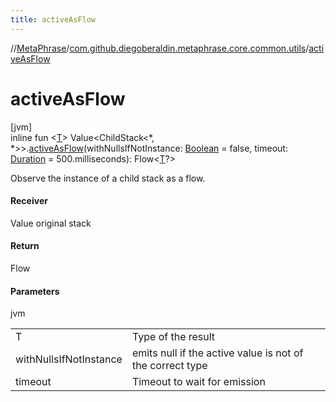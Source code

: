 ```yaml
---
title: activeAsFlow
---
```

//[MetaPhrase](../../index.html)/[com.github.diegoberaldin.metaphrase.core.common.utils](index.html)/[activeAsFlow](active-as-flow.html)



# activeAsFlow



[jvm]\
inline fun &lt;[T](active-as-flow.html)&gt; Value&lt;ChildStack&lt;*, *&gt;&gt;.[activeAsFlow](active-as-flow.html)(withNullsIfNotInstance: [Boolean](https://kotlinlang.org/api/latest/jvm/stdlib/kotlin/-boolean/index.html) = false, timeout: [Duration](https://kotlinlang.org/api/latest/jvm/stdlib/kotlin.time/-duration/index.html) = 500.milliseconds): Flow&lt;[T](active-as-flow.html)?&gt;



Observe the instance of a child stack as a flow.



#### Receiver



Value original stack



#### Return



Flow



#### Parameters


jvm

| | |
|---|---|
| T | Type of the result |
| withNullsIfNotInstance | emits null if the active value is not of the correct type |
| timeout | Timeout to wait for emission |




